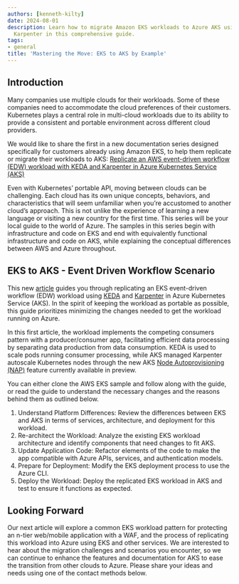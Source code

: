 ```yaml
---
authors: [kenneth-kilty]
date: 2024-08-01
description: Learn how to migrate Amazon EKS workloads to Azure AKS using KEDA and
  Karpenter in this comprehensive guide.
tags:
- general
title: 'Mastering the Move: EKS to AKS by Example'
---
```


## Introduction

Many companies use multiple clouds for their workloads. Some of these companies need to accommodate the cloud preferences of their customers. Kubernetes plays a central role in multi-cloud workloads due to its ability to provide a consistent and portable environment across different cloud providers.

We would like to share the first in a new documentation series designed specifically for customers already using Amazon EKS, to help them replicate or migrate their workloads to AKS: [Replicate an AWS event-driven workflow (EDW) workload with KEDA and Karpenter in Azure Kubernetes Service (AKS)](https://learn.microsoft.com/azure/aks/eks-edw-overview)

Even with Kubernetes’ portable API, moving between clouds can be challenging. Each cloud has its own unique concepts, behaviors, and characteristics that will seem unfamiliar when you’re accustomed to another cloud’s approach. This is not unlike the experience of learning a new language or visiting a new country for the first time. This series will be your local guide to the world of Azure. The samples in this series begin with infrastructure and code on EKS and end with equivalently functional infrastructure and code on AKS, while explaining the conceptual differences between AWS and Azure throughout.

## EKS to AKS - Event Driven Workflow Scenario

This new [article](https://learn.microsoft.com/azure/aks/eks-edw-overview) guides you through replicating an EKS event-driven workflow (EDW) workload using [KEDA](https://keda.sh/) and [Karpenter](https://karpenter.sh/) in Azure Kubernetes Service (AKS). In the spirit of keeping the workload as portable as possible, this guide prioritizes minimizing the changes needed to get the workload running on Azure.

In this first article, the workload implements the competing consumers pattern with a producer/consumer app, facilitating efficient data processing by separating data production from data consumption. KEDA is used to scale pods running consumer processing, while AKS managed Karpenter autoscale Kubernetes nodes through the new AKS [Node Autoprovisioning (NAP)](https://learn.microsoft.com/azure/aks/node-autoprovision) feature currently available in preview.

You can either clone the AWS EKS sample and follow along with the guide, or read the guide to understand the necessary changes and the reasons behind them as outlined below.

1. Understand Platform Differences: Review the differences between EKS and AKS in terms of services, architecture, and deployment for this workload.
2. Re-architect the Workload: Analyze the existing EKS workload architecture and identify components that need changes to fit AKS.
3. Update Application Code: Refactor elements of the code to make the app compatible with Azure APIs, services, and authentication models.
4. Prepare for Deployment: Modify the EKS deployment process to use the Azure CLI.
5. Deploy the Workload: Deploy the replicated EKS workload in AKS and test to ensure it functions as expected.

## Looking Forward

Our next article will explore a common EKS workload pattern for protecting an n-tier web/mobile application with a WAF, and the process of replicating this workload into Azure using EKS and other services. We are interested to hear about the migration challenges and scenarios you encounter, so we can continue to enhance the features and documentation for AKS to ease the transition from other clouds to Azure. Please share your ideas and needs using one of the contact methods below.